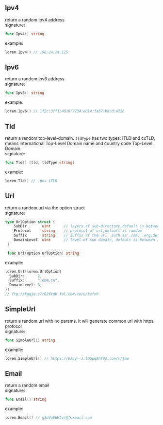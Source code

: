 ## Ipv4    
return a random ipv4 address     
signature:    
```go
func Ipv4() string
```
example:    
```go
lorem.Ipv4() // 198.24.24.125
```

## Ipv6     
return a random ipv6 address       
signature:      
```go
func Ipv6() string
```
example:     
```go
lorem.Ipv6() // 1f2c:3ff1:4016:7734:e014:fa37:becd:e726
```

## Tld     
return a random top-level-domain. `tldType` has two types: iTLD and ccTLD, means international Top-Level Domain name and country code Top-Level Domain              
signature:      
```go
func Tld() (tld, tldType string)
```
example:    
```go
lorem.Tld() // .gov iTLD
```

## Url      
return a random url via the option struct            
signature:    
```go
type UrlOption struct {
	SubDir       uint      // layers of sub-directory,default is between [1,4]
	Protocol     string    // protocol of url,default is random
	Suffix       string    // suffix of the url, such as .com, .org,default is random
	DomainLevel  uint      // level of sub domain, default is between [1,3]
 }

 func Url(option UrlOption) string
```
example:      
```go
lorem.Url(lorem.UrlOption{
  SubDir:      2,
  Suffix:      ".com.cn",
  DomainLevel: 3,
})
// ftp://kgqje.c7r62fxqb.fol.com.cn/u/ksfnh
```

## SimpleUrl      
return a random url with no params. It will generate common url with https protocol       
signature:     
```go
func SimpleUrl() string
```
example:     
```go
lorem.SimpleUrl() // https://bzqy--3.t05wq8hf92.com/r/jmw
```

## Email     
return a random email      
signature:     
```go
func Email() string
```
example:     
```go
lorem.Email() // g5mVoEWH3v/@foxmail.com
```